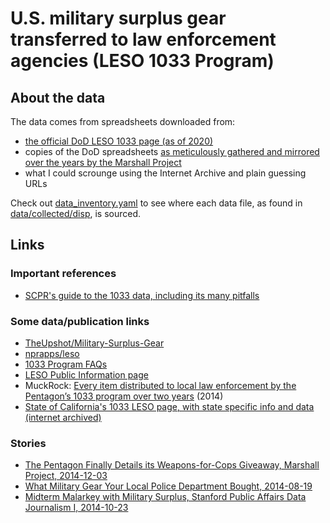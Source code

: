 # U.S. military surplus gear transferred to law enforcement agencies (LESO 1033 Program)

## About the data

The data comes from spreadsheets downloaded from: 

- [the official DoD LESO 1033 page (as of 2020)](https://www.dla.mil/DispositionServices/Offers/Reutilization/LawEnforcement/PublicInformation/)
- copies of the DoD spreadsheets [as meticulously gathered and mirrored over the years by the Marshall Project](https://github.com/themarshallproject/dod10331)
- what I could scrounge using the Internet Archive and plain guessing URLs


Check out [data_inventory.yaml](./data_inventory.yaml) to see where each data file, as found in [data/collected/disp](data/collected/disp), is sourced.

## Links

### Important references

- [SCPR's guide to the 1033 data, including its many pitfalls](https://github.com/SCPR/kpcc-data-team/blob/master/guides/primer-on-defense-logistics-agencys-1033-program-data.md)

### Some data/publication links

- [TheUpshot/Military-Surplus-Gear](https://github.com/TheUpshot/Military-Surplus-Gear)
- [nprapps/leso](https://github.com/nprapps/leso)
- [1033 Program FAQs](https://www.dla.mil/DispositionServices/Offers/Reutilization/LawEnforcement/ProgramFAQs.aspx)
- [LESO Public Information page](https://www.dla.mil/DispositionServices/Offers/Reutilization/LawEnforcement/PublicInformation/)
- MuckRock: [Every item distributed to local law enforcement by the Pentagon’s 1033 program over two years](https://www.muckrock.com/news/archives/2014/aug/15/we-have-pentagon-1033-program-data/) (2014)
- [State of California's 1033 LESO page, with state specific info and data (internet archived)](https://web.archive.org/web/20150109173247/http://www.calema.ca.gov/publicsafetyandvictimservices/pages/about-the-1033-program.aspx)

### Stories

- [The Pentagon Finally Details its Weapons-for-Cops Giveaway, Marshall Project, 2014-12-03](https://www.themarshallproject.org/2014/12/03/the-pentagon-finally-details-its-weapons-for-cops-giveaway)
- [What Military Gear Your Local Police Department Bought, 2014-08-19](https://www.nytimes.com/2014/08/20/upshot/data-on-transfer-of-military-gear-to-police-departments.html)
- [Midterm Malarkey with Military Surplus, Stanford Public Affairs Data Journalism I, 2014-10-23](http://www.padjo.org/2014-10-23/)


